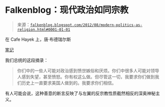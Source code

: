 <!--yml

类别：未分类

日期：2024 年 5 月 12 日 20:23:50

-->

# Falkenblog：现代政治如同宗教

> 来源：[`falkenblog.blogspot.com/2012/08/modern-politics-as-religion.html#0001-01-01`](http://falkenblog.blogspot.com/2012/08/modern-politics-as-religion.html#0001-01-01)

在 Cafe Hayek 上，唐·布德瑞尔斯

[笔记](http://cafehayek.com/2012/08/i-believe.html)

我们总统的这段摘录：

> 你们中的一些人可能对政治感到愤世嫉俗和厌烦。你们中很多人可能对领导人感到失望，甚至愤怒。你有权这么做。但尽管这一切，我要求你们做到我们历史上一直要求美国人做到的。我要求你们相信。

有人可能会说，这种善意的断言反映了与左翼的反宗教性质截然相反的深奥神秘主义。
